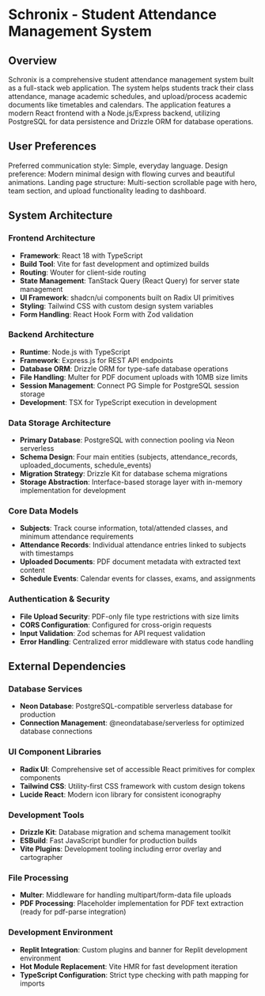 # Schronix - Student Attendance Management System

## Overview

Schronix is a comprehensive student attendance management system built as a full-stack web application. The system helps students track their class attendance, manage academic schedules, and upload/process academic documents like timetables and calendars. The application features a modern React frontend with a Node.js/Express backend, utilizing PostgreSQL for data persistence and Drizzle ORM for database operations.

## User Preferences

Preferred communication style: Simple, everyday language.
Design preference: Modern minimal design with flowing curves and beautiful animations.
Landing page structure: Multi-section scrollable page with hero, team section, and upload functionality leading to dashboard.

## System Architecture

### Frontend Architecture
- **Framework**: React 18 with TypeScript
- **Build Tool**: Vite for fast development and optimized builds
- **Routing**: Wouter for client-side routing
- **State Management**: TanStack Query (React Query) for server state management
- **UI Framework**: shadcn/ui components built on Radix UI primitives
- **Styling**: Tailwind CSS with custom design system variables
- **Form Handling**: React Hook Form with Zod validation

### Backend Architecture
- **Runtime**: Node.js with TypeScript
- **Framework**: Express.js for REST API endpoints
- **Database ORM**: Drizzle ORM for type-safe database operations
- **File Handling**: Multer for PDF document uploads with 10MB size limits
- **Session Management**: Connect PG Simple for PostgreSQL session storage
- **Development**: TSX for TypeScript execution in development

### Data Storage Architecture
- **Primary Database**: PostgreSQL with connection pooling via Neon serverless
- **Schema Design**: Four main entities (subjects, attendance_records, uploaded_documents, schedule_events)
- **Migration Strategy**: Drizzle Kit for database schema migrations
- **Storage Abstraction**: Interface-based storage layer with in-memory implementation for development

### Core Data Models
- **Subjects**: Track course information, total/attended classes, and minimum attendance requirements
- **Attendance Records**: Individual attendance entries linked to subjects with timestamps
- **Uploaded Documents**: PDF document metadata with extracted text content
- **Schedule Events**: Calendar events for classes, exams, and assignments

### Authentication & Security
- **File Upload Security**: PDF-only file type restrictions with size limits
- **CORS Configuration**: Configured for cross-origin requests
- **Input Validation**: Zod schemas for API request validation
- **Error Handling**: Centralized error middleware with status code handling

## External Dependencies

### Database Services
- **Neon Database**: PostgreSQL-compatible serverless database for production
- **Connection Management**: @neondatabase/serverless for optimized database connections

### UI Component Libraries
- **Radix UI**: Comprehensive set of accessible React primitives for complex components
- **Tailwind CSS**: Utility-first CSS framework with custom design tokens
- **Lucide React**: Modern icon library for consistent iconography

### Development Tools
- **Drizzle Kit**: Database migration and schema management toolkit
- **ESBuild**: Fast JavaScript bundler for production builds
- **Vite Plugins**: Development tooling including error overlay and cartographer

### File Processing
- **Multer**: Middleware for handling multipart/form-data file uploads
- **PDF Processing**: Placeholder implementation for PDF text extraction (ready for pdf-parse integration)

### Development Environment
- **Replit Integration**: Custom plugins and banner for Replit development environment
- **Hot Module Replacement**: Vite HMR for fast development iteration
- **TypeScript Configuration**: Strict type checking with path mapping for imports